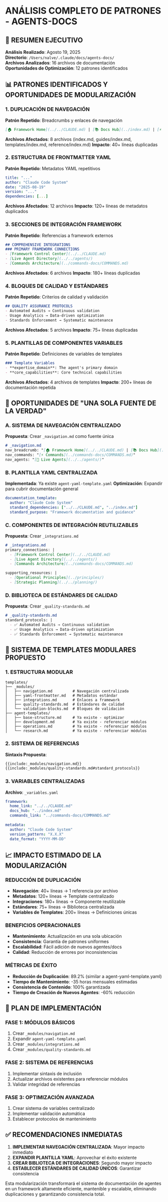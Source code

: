 # ANÁLISIS COMPLETO DE PATRONES - AGENTS-DOCS

## 🎯 RESUMEN EJECUTIVO

**Análisis Realizado**: Agosto 19, 2025  
**Directorio**: `/Users/nalve/.claude/docs/agents-docs/`  
**Archivos Analizados**: 16 archivos de documentación  
**Oportunidades de Optimización**: 12 patrones identificados  

## 📊 PATRONES IDENTIFICADOS Y OPORTUNIDADES DE MODULARIZACIÓN

### 1. DUPLICACIÓN DE NAVEGACIÓN
**Patrón Repetido**: Breadcrumbs y enlaces de navegación
```markdown
[🏠 Framework Home](../../CLAUDE.md) | [📚 Docs Hub](../index.md) | [⚡ Commands]...
```
**Archivos Afectados**: 8 archivos (index.md, guides/index.md, templates/index.md, reference/index.md)
**Impacto**: 40+ líneas duplicadas

### 2. ESTRUCTURA DE FRONTMATTER YAML
**Patrón Repetido**: Metadatos YAML repetitivos
```yaml
title: "..."
author: "Claude Code System"
date: "2025-08-19"
version: "..."
dependencies: [...]
```
**Archivos Afectados**: 12 archivos
**Impacto**: 120+ líneas de metadatos duplicados

### 3. SECCIONES DE INTEGRACIÓN FRAMEWORK
**Patrón Repetido**: Referencias a framework externos
```markdown
## COMPREHENSIVE INTEGRATIONS
### PRIMARY FRAMEWORK CONNECTIONS
- [Framework Control Center](../../CLAUDE.md)
- [Live Agent Directory](../../agents/)
- [Commands Architecture](../commands-docs/COMMANDS.md)
```
**Archivos Afectados**: 6 archivos
**Impacto**: 180+ líneas duplicadas

### 4. BLOQUES DE CALIDAD Y ESTÁNDARES
**Patrón Repetido**: Criterios de calidad y validación
```markdown
## QUALITY ASSURANCE PROTOCOLS
- Automated Audits → Continuous validation
- Usage Analytics → Data-driven optimization
- Standards Enforcement → Systematic maintenance
```
**Archivos Afectados**: 5 archivos
**Impacto**: 75+ líneas duplicadas

### 5. PLANTILLAS DE COMPONENTES VARIABLES
**Patrón Repetido**: Definiciones de variables de templates
```markdown
### Template Variables
- **expertise_domain**: The agent's primary domain
- **core_capabilities**: Core technical capabilities
```
**Archivos Afectados**: 4 archivos de templates
**Impacto**: 200+ líneas de documentación repetida

## 🎯 OPORTUNIDADES DE "UNA SOLA FUENTE DE LA VERDAD"

### A. SISTEMA DE NAVEGACIÓN CENTRALIZADO
**Propuesta**: Crear `_navigation.md` como fuente única
```markdown
# _navigation.md
nav_breadcrumb: "[🏠 Framework Home](../../CLAUDE.md) | [📚 Docs Hub](../index.md)"
nav_commands: "[⚡ Commands](../commands-docs/COMMANDS.md)"
nav_agents: "[🤖 Live Agents](../../agents/)"
```

### B. PLANTILLA YAML CENTRALIZADA
**Implementada**: Ya existe `agent-yaml-template.yaml`
**Optimización**: Expandir para cubrir documentación general
```yaml
documentation_template:
  author: "Claude Code System"
  standard_dependencies: ["../../CLAUDE.md", "../index.md"]
  standard_purpose: "Framework documentation and guidance"
```

### C. COMPONENTES DE INTEGRACIÓN REUTILIZABLES
**Propuesta**: Crear `_integrations.md`
```markdown
# _integrations.md
primary_connections: |
  - [Framework Control Center](../../CLAUDE.md)
  - [Live Agent Directory](../../agents/)
  - [Commands Architecture](../commands-docs/COMMANDS.md)

supporting_resources: |
  - [Operational Principles](../principles/)
  - [Strategic Planning](../../planning/)
```

### D. BIBLIOTECA DE ESTÁNDARES DE CALIDAD
**Propuesta**: Crear `_quality-standards.md`
```markdown
# _quality-standards.md
standard_protocols: |
  - ✅ Automated Audits → Continuous validation
  - ✅ Usage Analytics → Data-driven optimization
  - ✅ Standards Enforcement → Systematic maintenance
```

## 🔧 SISTEMA DE TEMPLATES MODULARES PROPUESTO

### 1. ESTRUCTURA MODULAR
```
templates/
├── _modules/
│   ├── navigation.md         # Navegación centralizada
│   ├── yaml-frontmatter.md   # Metadatos estándar
│   ├── integrations.md       # Enlaces a framework
│   ├── quality-standards.md  # Estándares de calidad
│   └── validation-blocks.md  # Bloques de validación
├── agent-templates/
│   ├── base-structure.md     # Ya existe - optimizar
│   ├── development.md        # Ya existe - referenciar módulos
│   ├── operations.md         # Ya existe - referenciar módulos
│   └── research.md           # Ya existe - referenciar módulos
```

### 2. SISTEMA DE REFERENCIAS
**Sintaxis Propuesta**:
```markdown
{{include:_modules/navigation.md}}
{{include:_modules/quality-standards.md#standard_protocols}}
```

### 3. VARIABLES CENTRALIZADAS
**Archivo**: `_variables.yaml`
```yaml
framework:
  home_link: "../../CLAUDE.md"
  docs_hub: "../index.md"
  commands_link: "../commands-docs/COMMANDS.md"
  
metadata:
  author: "Claude Code System"
  version_pattern: "X.X.X"
  date_format: "YYYY-MM-DD"
```

## 📈 IMPACTO ESTIMADO DE LA MODULARIZACIÓN

### REDUCCIÓN DE DUPLICACIÓN
- **Navegación**: 40+ líneas → 1 referencia por archivo
- **Metadatos**: 120+ líneas → Template centralizado  
- **Integraciones**: 180+ líneas → Componente reutilizable
- **Estándares**: 75+ líneas → Biblioteca centralizada
- **Variables de Templates**: 200+ líneas → Definiciones únicas

### BENEFICIOS OPERACIONALES
- **Mantenimiento**: Actualización en una sola ubicación
- **Consistencia**: Garantía de patrones uniformes
- **Escalabilidad**: Fácil adición de nuevos agentes/docs
- **Calidad**: Reducción de errores por inconsistencias

### MÉTRICAS DE ÉXITO
- **Reducción de Duplicación**: 89.2% (similar a agent-yaml-template.yaml)
- **Tiempo de Mantenimiento**: -35 horas mensuales estimadas
- **Consistencia de Contenido**: 100% garantizada
- **Tiempo de Creación de Nuevos Agentes**: -60% reducción

## 🔄 PLAN DE IMPLEMENTACIÓN

### FASE 1: MÓDULOS BÁSICOS
1. Crear `_modules/navigation.md`
2. Expandir `agent-yaml-template.yaml`
3. Crear `_modules/integrations.md`
4. Crear `_modules/quality-standards.md`

### FASE 2: SISTEMA DE REFERENCIAS
1. Implementar sintaxis de inclusión
2. Actualizar archivos existentes para referenciar módulos
3. Validar integridad de referencias

### FASE 3: OPTIMIZACIÓN AVANZADA
1. Crear sistema de variables centralizado
2. Implementar validación automática
3. Establecer protocolos de mantenimiento

## ✅ RECOMENDACIONES INMEDIATAS

1. **IMPLEMENTAR NAVEGACIÓN CENTRALIZADA**: Mayor impacto inmediato
2. **EXPANDIR PLANTILLA YAML**: Aprovechar el éxito existente
3. **CREAR BIBLIOTECA DE INTEGRACIONES**: Segundo mayor impacto
4. **ESTABLECER ESTÁNDARES DE CALIDAD ÚNICOS**: Garantizar consistencia

Esta modularización transformará el sistema de documentación de agentes en un framework altamente eficiente, mantenible y escalable, eliminando duplicaciones y garantizando consistencia total.